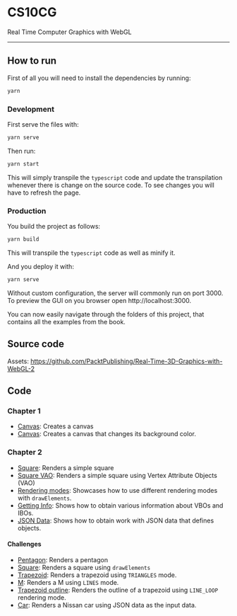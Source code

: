 # CS10CG

Real Time Computer Graphics with WebGL

---

## How to run

First of all you will need to install the dependencies by running:

```bash
yarn
```

### Development

First serve the files with:

```bash
yarn serve
```

Then run:

```bash
yarn start
```

This will simply transpile the `typescript` code and update the transpilation whenever there is change on the source code. To see changes you will have to refresh the page.

### Production

You build the project as follows:

```bash
yarn build
```

This will transpile the `typescript` code as well as minify it.

And you deploy it with:

```bash
yarn serve
```

Without custom configuration, the server will commonly run on port $3000$. To preview the GUI on you browser open http://localhost:3000.

You can now easily navigate through the folders of this project, that contains all the examples from the book.

## Source code

Assets: https://github.com/PacktPublishing/Real-Time-3D-Graphics-with-WebGL-2

## Code

### Chapter 1

- [Canvas](./src/ch01/01/): Creates a canvas
- [Canvas](./src/ch01/01/): Creates a canvas that changes its background color.

### Chapter 2

- [Square](./src/ch02/01/): Renders a simple square
- [Square VAO](./src/ch02/04/): Renders a simple square using Vertex Attribute Objects (VAO)
- [Rendering modes](./src/ch02/05/): Showcases how to use different rendering modes with `drawElements`.
- [Getting Info](./src/ch02/09/): Shows how to obtain various information about VBOs and IBOs.
- [JSON Data](./src/ch02/10/): Shows how to obtain work with JSON data that defines objects.

#### Challenges

- [Pentagon](./src/ch02/challenges/02/): Renders a pentagon
- [Square](./src/ch02/challenges/03/): Renders a square using `drawElements`
- [Trapezoid](./src/ch02/challenges/06/): Renders a trapezoid using `TRIANGLES` mode.
- [M](./src/ch02/challenges/07/): Renders a M using `LINES` mode.
- [Trapezoid outline](./src/ch02/challenges/08/): Renders the outline of a trapezoid using `LINE_LOOP` rendering mode.
- [Car](./src/ch02/challenges/11/): Renders a Nissan car using JSON data as the input data.
